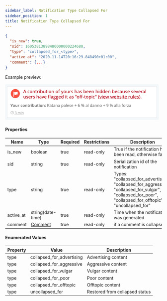 ```yaml
---
sidebar_label: Notification Type Collapsed For
sidebar_position: 1
title: Notification Type Collapsed For
---
```


```json
{
  "is_new": true,
  "sid": 16053813898480000000224680,
  "type": "collapsed_for_<type>",
  "active_at": "2020-11-14T20:16:29.848490+01:00",
  "comment": {...}
}
```

Example preview:

![Notification](/img/notification_types/collapsed_for_aggressive.png)

#### Properties

|Name|Type|Required|Restrictions|Description|
|---|---|---|---|---|
|is_new|boolean|true|read-only|True if the notification has been read, otherwise false|
|sid|string|true|read-only|Serialization id of the notification|
|type|string|true|read-only|Types: "collapsed_for_advertising", "collapsed_for_aggressive", "collapsed_for_vulgar", "collapsed_for_poor", "collapsed_for_offtopic", "uncollapsed_for"|
|active_at|string(date-time)|true|read-only|Time when the notification was generated|
|comment|[Comment](../comment)|true|read-only|if a comment is collapsed|

#### Enumerated Values

|Property|Value|Description|
|---|---|---|
|type|collapsed_for_advertising|Advertising content|
|type|collapsed_for_aggressive|Aggressive content|
|type|collapsed_for_vulgar|Vulgar content|
|type|collapsed_for_poor|Poor content|
|type|collapsed_for_offtopic|Offtopic content|
|type|uncollapsed_for|Restored from collapsed status|
